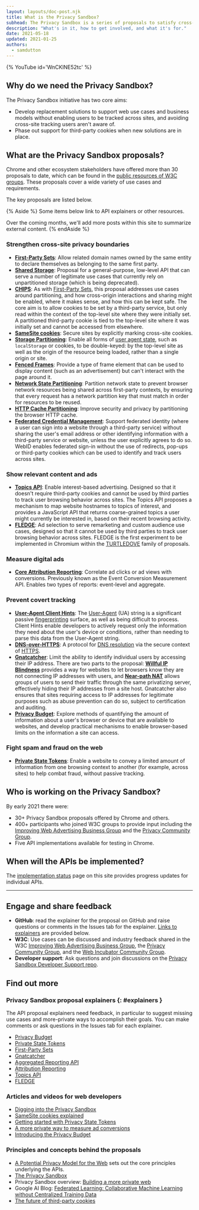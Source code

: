 ```yaml
---
layout: layouts/doc-post.njk
title: What is the Privacy Sandbox?
subhead: The Privacy Sandbox is a series of proposals to satisfy cross-site use cases without third-party cookies or other tracking mechanisms.
description: "What's in it, how to get involved, and what it's for."
date: 2021-05-18
updated: 2021-01-25
authors:
  - samdutton
---
```



{% YouTube
	id='WnCKlNE52tc'
%}


## Why do we need the Privacy Sandbox?

The Privacy Sandbox initiative has two core aims:
* Develop replacement solutions to support web use cases and business models without enabling users
to be tracked across sites, and avoiding cross-site tracking users aren't aware of.
* Phase out support for third-party cookies when new solutions are in place.


## What are the Privacy Sandbox proposals?

Chrome and other ecosystem stakeholders have offered more than 30 proposals to date, which can be
found in the [public resources of W3C groups](https://github.com/w3c/web-advertising#ideas-and-proposals-links-outside-this-repo). These proposals cover a wide variety of use cases and requirements.

The key proposals are listed below.

{% Aside %}
Some items below link to API explainers or other resources.

Over the coming months, we'll add more posts within this site to summarize external content.
{% endAside %}


### Strengthen cross-site privacy boundaries

* [**First-Party Sets**](/docs/privacy-sandbox/first-party-sets): Allow related domain names owned by
the same entity to declare themselves as belonging to the same first party.
* [**Shared Storage**](https://github.com/pythagoraskitty/shared-storage): Proposal for a
general-purpose, low-level API that can serve a number of legitimate use cases that currently rely
on unpartitioned storage (which is being deprecated).
* [**CHIPS**](https://github.com/WICG/CHIPS): As with [First-Party Sets](/docs/privacy-sandbox/first-party-sets),
this proposal addresses use cases around partitioning, and how cross-origin interactions and sharing
might be enabled, where it makes sense, and how this can be kept safe. The core aim is to allow cookies
to be set by a third-party service, but only read within the context of the top-level site where they
were initially set. A partitioned third-party cookie is tied to the top-level site where it was initially
set and cannot be accessed from elsewhere.
* [**SameSite cookies**](https://web.dev/samesite-cookies-explained/): Secure sites by explicitly
marking cross-site cookies.
* [**Storage Partitioning**](https://github.com/privacycg/storage-partitioning): Enable all forms of
[user agent state](https://github.com/privacycg/storage-partitioning#user-agent-state), such as
`localStorage` or cookies, to be double-keyed: by the top-level site as well as the origin of
the resource being loaded, rather than a single origin or site.
* [**Fenced Frames**](https://github.com/shivanigithub/fenced-frame): Provide a type of frame element
that can be used to display content (such as an advertisement) but can't interact with the page
around it.
* [**Network State Partitioning**](https://github.com/MattMenke2/Explainer---Partition-Network-State/blob/main/README.md):
Partition network state to prevent browser network resources being shared across first-party
contexts, by ensuring that every request has a network partition key that must match in order for
resources to be reused.
* [**HTTP Cache Partitioning**](/blog/http-cache-partitioning):
Improve security and privacy by partitioning the browser HTTP cache.
* [**Federated Credential Management**](https://github.com/wicg/fedcm):  Support federated identity (where a
user can sign into a website through a third-party service) without sharing the user's email address
or other identifying information with a third-party service or website, unless the user
explicitly agrees to do so. WebID enables federated sign-in without the use of redirects, pop-ups or
third-party cookies which can be used to identify and track users across sites.


### Show relevant content and ads

* [**Topics API**](/docs/privacy-sandbox/topics): Enable interest-based advertising. Designed so
  that it doesn't require third-party cookies and cannot be used by third parties to track user
  browsing behavior across sites. The Topics API proposes a mechanism to map website hostnames to
  topics of interest, and provides a JavaScript API that returns coarse-grained topics a user
  might currently be interested in, based on their recent browsing activity.
* [**FLEDGE**](/docs/privacy-sandbox/fledge): Ad selection to serve remarketing and custom audience
use cases, designed so that it cannot be used by third parties to track user browsing behavior across
sites.  FLEDGE is the first experiment to be implemented in Chromium within the
[TURTLEDOVE](https://github.com/WICG/turtledove) family of proposals.


### Measure digital ads

* [**Core Attribution Reporting**](/docs/privacy-sandbox/attribution-reporting): Correlate ad clicks or ad
views with conversions. Previously known as the Event Conversion Measurement API. Enables two types
of reports: event-level and aggregate.


### Prevent covert tracking

* [**User-Agent Client Hints**](https://web.dev/user-agent-client-hints/):
The [User-Agent](https://developer.mozilla.org/docs/Web/HTTP/Headers/User-Agent) (UA) string
is a significant passive [fingerprinting](https://w3c.github.io/fingerprinting-guidance/#passive)
surface, as well as being difficult to process. Client Hints enable developers to actively
request only the information they need about the user's device or conditions, rather than needing to
parse this data from the User-Agent string.
* [**DNS-over-HTTPS**](https://en.wikipedia.org/wiki/DNS_over_HTTPS): A protocol for
[DNS resolution](https://www.cloudflare.com/en-gb/learning/dns/what-is-dns/) via the secure
context of [HTTPS](https://www.cloudflare.com/en-gb/learning/ssl/what-is-https/).
* [**Gnatcatcher**](https://github.com/bslassey/ip-blindness): Limit the ability to identify individual
users by accessing their IP address. There are two parts to the proposal:
[**Willful IP Blindness**](https://github.com/bslassey/ip-blindness/blob/master/willful_ip_blindness.md)
provides a way for websites to let browsers know they are not connecting IP addresses with users,
and [**Near-path NAT**](https://github.com/bslassey/ip-blindness/blob/master/near_path_nat.md) allows
groups of users to send their traffic through the same privatizing server, effectively hiding their
IP addresses from a site host. Gnatcatcher also ensures that sites requiring access to IP addresses
for legitimate purposes such as abuse prevention can do so, subject to certification and auditing.
* [**Privacy Budget**](https://www.youtube.com/watch?v=0STgfjSA6T8): Explore methods of quantifying
the amount of information about a user's browser or device that are available to websites, and develop
practical mechanisms to enable browser-based limits on the information a site can access.


### Fight spam and fraud on the web

* [**Private State Tokens**](/docs/privacy-sandbox/trust-tokens): Enable a website to convey a limited amount of
information from one browsing context to another (for example, across sites) to help combat fraud,
without passive tracking.


## Who is working on the Privacy Sandbox?

By early 2021 there were:
* 30+ Privacy Sandbox proposals offered by Chrome and others.
* 400+ participants who joined W3C groups to provide input including the
[Improving Web Advertising Business Group](https://www.w3.org/community/web-adv/participants) and
the [Privacy Community Group](https://www.w3.org/community/privacycg/participants).
* Five API implementations available for testing in Chrome.


## When will the APIs be implemented?

The [implementation status](/docs/privacy-sandbox/status/) page on this site provides progress
updates for individual APIs.

---


## Engage and share feedback

* **GitHub**: read the explainer for the proposal on GitHub and raise questions or comments in the
Issues tab for the explainer.
[Links to explainers](#explainers) are provided below.
* **W3C**: Use cases can be discussed and industry feedback shared in the W3C [Improving Web Advertising Business Group](https://www.w3.org/community/web-adv/), the [Privacy Community Group](https://www.w3.org/community/privacycg/participants),
and the [Web Incubator Community Group](https://github.com/WICG).
* **Developer support**: Ask questions and join discussions on the
[Privacy Sandbox Developer Support repo](https://github.com/GoogleChromeLabs/privacy-sandbox-dev-support).


## Find out more

### Privacy Sandbox proposal explainers {: #explainers }

The API proposal explainers need feedback, in particular to suggest missing use cases and
more-private ways to accomplish their goals. You can make comments or ask questions in the Issues
tab for each explainer.

* [Privacy Budget](https://github.com/bslassey/privacy-budget)
* [Private State Tokens](https://github.com/dvorak42/trust-token-api)
* [First-Party Sets](https://github.com/privacycg/first-party-sets)
* [Gnatcatcher](https://github.com/bslassey/ip-blindness)
* [Aggregated Reporting API](https://github.com/csharrison/aggregate-reporting-api)
* [Attribution Reporting](https://github.com/csharrison/conversion-measurement-api)
* [Topics API](https://github.com/jkarlin/topics)
* [FLEDGE](https://github.com/michaelkleber/turtledove)

### Articles and videos for web developers

* [Digging into the Privacy Sandbox](https://web.dev/digging-into-the-privacy-sandbox)
* [SameSite cookies explained](https://web.dev/samesite-cookies-explained/)
* [Getting started with Privacy State Tokens](https://web.dev/trust-tokens)
* [A more private way to measure ad conversions](https://web.dev/conversion-measurement/)
* [Introducing the Privacy Budget](https://www.youtube.com/watch?v=0STgfjSA6T8)

### Principles and concepts behind the proposals

* [A Potential Privacy Model for the Web](https://github.com/michaelkleber/privacy-model) sets out the
core principles underlying the APIs.
* [The Privacy Sandbox](https://www.chromium.org/Home/chromium-privacy/privacy-sandbox)
* Privacy Sandbox overview: [Building a more private web](https://www.blog.google/products/chrome/building-a-more-private-web/)
* Google AI Blog: [Federated Learning: Collaborative Machine Learning without Centralized Training Data](https://ai.googleblog.com/2017/04/federated-learning-collaborative.html)
* [The future of third-party cookies](https://blog.chromium.org/2019/10/developers-get-ready-for-new.html)

